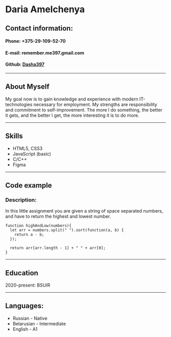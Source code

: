 # **Daria Amelchenya**

## **Contact information:**

#### **Phone:** +375-29-109-52-70
#### **E-mail:** remember.me397.gmail.com
#### **Github:** [Dasha397](https://github.com/Dasha397)

---

## **About Myself**

My goal now is to gain knowledge and experience with modern IT-technologies necessary for employment. My strengths are responsibility and commitment to self-improvement. The more I do something, the better it gets, and the better I get, the more interesting it is to do more.

---

## **Skills**

* HTML5, CSS3
* JavaScript (basic)
* C/C++
* Figma

---

## **Code example**

### **Description:** 
In this little assignment you are given a string of space separated numbers, and have to return the highest and lowest number.

```
function highAndLow(numbers){
  let arr = numbers.split(" ").sort(function(a, b) {
    return a - b;
  });

  return arr[arr.length - 1] + " " + arr[0];
}
```

---

## **Education**

2020-present: BSUIR

---

## **Languages:**

* Russian - Native
* Belarusian - Intermediate
* English - A1

